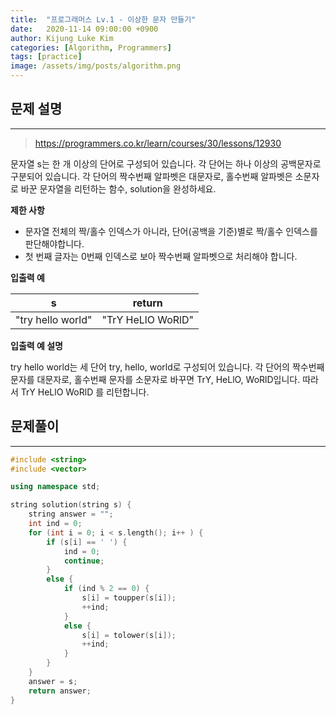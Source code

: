 ```yaml
---
title:  "프로그래머스 Lv.1 - 이상한 문자 만들기"
date:   2020-11-14 09:00:00 +0900
author: Kijung Luke Kim
categories: [Algorithm, Programmers]
tags: [practice]
image: /assets/img/posts/algorithm.png
---
```


## 문제 설명
---

> https://programmers.co.kr/learn/courses/30/lessons/12930

문자열 s는 한 개 이상의 단어로 구성되어 있습니다. 각 단어는 하나 이상의 공백문자로 구분되어 있습니다. 각 단어의 짝수번째 알파벳은 대문자로, 홀수번째 알파벳은 소문자로 바꾼 문자열을 리턴하는 함수, solution을 완성하세요.

**제한 사항**   

- 문자열 전체의 짝/홀수 인덱스가 아니라, 단어(공백을 기준)별로 짝/홀수 인덱스를 판단해야합니다.
- 첫 번째 글자는 0번째 인덱스로 보아 짝수번째 알파벳으로 처리해야 합니다.

**입출력 예**

|s|return|
|---|---|
|"try hello world"|"TrY HeLlO WoRlD"|

**입출력 예 설명**

try hello world는 세 단어 try, hello, world로 구성되어 있습니다. 각 단어의 짝수번째 문자를 대문자로, 홀수번째 문자를 소문자로 바꾸면 TrY, HeLlO, WoRlD입니다. 따라서 TrY HeLlO WoRlD 를 리턴합니다.

## 문제풀이
---

```cpp
#include <string>
#include <vector>

using namespace std;

string solution(string s) {
    string answer = "";
    int ind = 0;
    for (int i = 0; i < s.length(); i++ ) {
        if (s[i] == ' ') {
            ind = 0;
            continue;
        }
        else {
            if (ind % 2 == 0) {
                s[i] = toupper(s[i]);
                ++ind;
            }
            else {
                s[i] = tolower(s[i]);
                ++ind;
            }
        }
    }
    answer = s;
    return answer;
}
```

